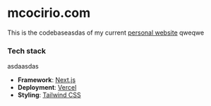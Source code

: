 # mcocirio.com

This is the codebaseasdas of my current [personal website](https://mcocirio.com) qweqwe

### Tech stack
asdaasdas
- **Framework**: [Next.js](https://nextjs.org/)
- **Deployment**: [Vercel](https://vercel.com)
- **Styling**: [Tailwind CSS](https://tailwindcss.com/)
